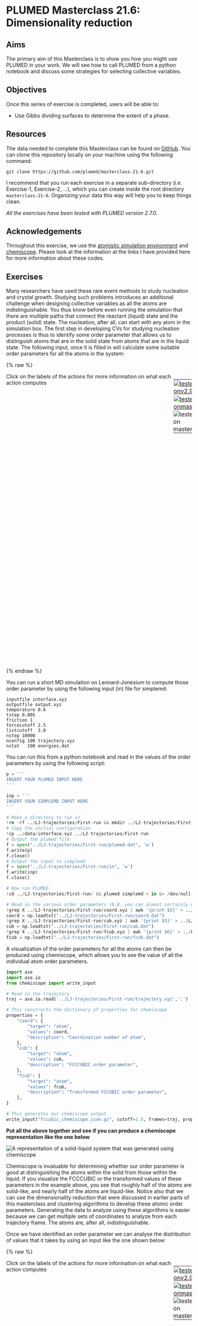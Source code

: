 # PLUMED Masterclass 21.6: Dimensionality reduction

## Aims

The primary aim of this Masterclass is to show you how you might use PLUMED in your work.
We will see how to call PLUMED from a python notebook and discuss some strategies for selecting
collective variables.

## Objectives

Once this series of exercise is completed, users will be able to:

- Use Gibbs dividing surfaces to determine the extent of a phase. 

## Resources

The data needed to complete this Masterclass can be found on [GitHub](https://github.com/plumed/masterclass-21-6).
You can clone this repository locally on your machine using the following command:

````
git clone https://github.com/plumed/masterclass-21-6.git
````

I recommend that you run each exercise in a separate sub-directory (i.e. Exercise-1, Exercise-2, ...), which you can create inside the root directory `masterclass-21-6`. Organizing your data this way will help you to keep things clean.

_All the exercises have been tested with PLUMED version 2.7.0._

## Acknowledgements

Throughout this exercise, we use the [atomistic simulation environment](https://wiki.fysik.dtu.dk/ase/)
and [chemiscope](https://chemiscope.org/).  Please look at the information at the links I have provided here
for more information about these codes.

## Exercises

Many researchers have used these rare event methods to study nucleation and crystal growth.  Studying such problems introduces an additional challenge when designing collective variables as all the
atoms are indistinguishable.  You thus know before even running the simulation that there are multiple paths that connect the reactant (liquid) state and the product (solid) state.  The nucleation, 
after all, can start with any atom in the simulation box.  The first step in developing CVs for studying nucleation processes is thus to identify some order parameter that allows us to distinguish atoms that 
are in the solid state from atoms that are in the liquid state.  The following input, once it is filled in will calculate some suitable order parameters for all the atoms in the system: 

{% raw %}
<div style="width: 100%; float:left">
<div style="width: 90%; float:left" id="value_details_work/plumed_ex10.dat"> Click on the labels of the actions for more information on what each action computes </div>
<div style="width: 10%; float:left"><table><tr><td style="padding:1px"><a href="work/plumed_ex10.dat.plumed.stderr"><img src="https://img.shields.io/badge/v2.9-failed-red.svg" alt="tested onv2.9" /></a></td></tr><tr><td style="padding:1px"><a href="work/plumed_ex10.dat.plumed_master.stderr"><img src="https://img.shields.io/badge/master-passing-green.svg" alt="tested onmaster" /></a></td></tr><tr><td style="padding:0px"><img class="toggler" src="https://img.shields.io/badge/master-incomplete-yellow.svg" alt="tested on master" onmouseup='toggleDisplay("work/plumed_ex10.dat")' onmousedown='toggleDisplay("work/plumed_ex10.dat")'/></td></tr>
</table></div></div>
<div id="work/plumed_ex10.dat_short">
<pre style="width=97%;">
<div class="tooltip" style="color:green">UNITS<div class="right">This command sets the internal units for the code. <a href="https://www.plumed.org/doc-master/user-doc/html/_u_n_i_t_s.html" style="color:green">More details</a><i></i></div></div> <div class="tooltip">NATURAL<div class="right"> use natural units<i></i></div></div>
<span style="display:none;" id="work/plumed_ex10.dat">The UNITS action with label <b></b> calculates something</span><b name="work/plumed_ex10.datcoord" onclick='showPath("work/plumed_ex10.dat","work/plumed_ex10.datcoord","work/plumed_ex10.datcoord","brown")'>coord</b>: <div class="tooltip" style="color:green">COORDINATIONNUMBER<div class="right">Calculate the coordination numbers of atoms so that you can then calculate functions of the distribution of <a href="https://www.plumed.org/doc-master/user-doc/html/_c_o_o_r_d_i_n_a_t_i_o_n_n_u_m_b_e_r.html" style="color:green">More details</a><i></i></div></div> <span style="background-color:yellow">__FILL__</span>=1-5184 <span style="background-color:yellow">__FILL__</span>={CUBIC <div class="tooltip">D_0<div class="right"> The d_0 parameter of the switching function<i></i></div></div>=1.2 D_MAX=1.5 
<span style="display:none;" id="work/plumed_ex10.datcoord">The COORDINATIONNUMBER action with label <b>coord</b> calculates the following quantities:<table  align="center" frame="void" width="95%" cellpadding="5%"><tr><td width="5%"><b> Quantity </b>  </td><td><b> Description </b> </td></tr><tr><td width="5%">coord.value</td><td>the coordination numbers of the specified atoms</td></tr></table></span><b name="work/plumed_ex10.datcub" onclick='showPath("work/plumed_ex10.dat","work/plumed_ex10.datcub","work/plumed_ex10.datcub","brown")'>cub</b>: <div class="tooltip" style="color:green">FCCUBIC<div class="right">Measure how similar the environment around atoms is to that found in a FCC structure. <a href="https://www.plumed.org/doc-master/user-doc/html/_f_c_c_u_b_i_c.html" style="color:green">More details</a><i></i></div></div> <span style="background-color:yellow">__FILL__</span>=1-5184 <span style="background-color:yellow">__FILL__</span>={CUBIC <div class="tooltip">D_0<div class="right"> The d_0 parameter of the switching function<i></i></div></div>=1.2 D_MAX=1.5 <div class="tooltip">ALPHA<div class="right"> The alpha parameter of the angular function that is used for FCCUBIC<i></i></div></div>=27
<span style="display:none;" id="work/plumed_ex10.datcub">The FCCUBIC action with label <b>cub</b> calculates the following quantities:<table  align="center" frame="void" width="95%" cellpadding="5%"><tr><td width="5%"><b> Quantity </b>  </td><td><b> Description </b> </td></tr><tr><td width="5%">cub.value</td><td>the symmetry function for each of the specified atoms</td></tr></table></span><b name="work/plumed_ex10.datfcub" onclick='showPath("work/plumed_ex10.dat","work/plumed_ex10.datfcub","work/plumed_ex10.datfcub","brown")'>fcub</b>: <div class="tooltip" style="color:green">MORE_THAN<div class="right">Use a switching function to determine how many of the input variables are more than a certain cutoff. <a href="https://www.plumed.org/doc-master/user-doc/html/_m_o_r_e__t_h_a_n.html" style="color:green">More details</a><i></i></div></div> <div class="tooltip">ARG<div class="right">the values input to this function<i></i></div></div>=<span style="background-color:yellow">__FILL__</span> <div class="tooltip">SWITCH<div class="right">This keyword is used if you want to employ an alternative to the continuous swiching function defined above<i></i></div></div>={SMAP R_0=0.45 D_0=0.0 A=8 B=8}
<span style="display:none;" id="work/plumed_ex10.datfcub">The MORE_THAN action with label <b>fcub</b> calculates the following quantities:<table  align="center" frame="void" width="95%" cellpadding="5%"><tr><td width="5%"><b> Quantity </b>  </td><td><b> Description </b> </td></tr><tr><td width="5%">fcub.value</td><td>a function that is one if the if the input is more than a threshold</td></tr></table></span><b name="work/plumed_ex10.datfcub_grp" onclick='showPath("work/plumed_ex10.dat","work/plumed_ex10.datfcub_grp","work/plumed_ex10.datfcub_grp","brown")'>fcub_grp</b>: <div class="tooltip" style="color:green">GROUP<div class="right">Define a group of atoms so that a particular list of atoms can be referenced with a single label in definitions of CVs or virtual atoms. <a href="https://www.plumed.org/doc-master/user-doc/html/_g_r_o_u_p.html" style="color:green">More details</a><i></i></div></div> <div class="tooltip">ATOMS<div class="right">the numerical indexes for the set of atoms in the group<i></i></div></div>=<b name="work/plumed_ex10.datcub">cub</b>
<span style="display:none;" id="work/plumed_ex10.datfcub_grp">The GROUP action with label <b>fcub_grp</b> calculates something</span><div class="tooltip" style="color:green">DUMPMULTICOLVAR<div class="right">Basically equivalent to DUMPATOMS <a href="https://www.plumed.org/doc-master/user-doc/html/_d_u_m_p_m_u_l_t_i_c_o_l_v_a_r.html" style="color:green">More details</a><i></i></div></div> <span style="background-color:yellow">__FILL__</span>=<b name="work/plumed_ex10.datcoord">coord</b> STRIDE=1000 <span style="background-color:yellow">__FILL__</span>=<b name="work/plumed_ex10.datcoord">coord.xyz</b>
<div class="tooltip" style="color:green">DUMPMULTICOLVAR<div class="right">Basically equivalent to DUMPATOMS <a href="https://www.plumed.org/doc-master/user-doc/html/_d_u_m_p_m_u_l_t_i_c_o_l_v_a_r.html" style="color:green">More details</a><i></i></div></div> <span style="background-color:yellow">__FILL__</span>=<b name="work/plumed_ex10.datcub">cub</b> STRIDE=1000 <span style="background-color:yellow">__FILL__</span>=<b name="work/plumed_ex10.datcub">cub.xyz</b> 
<div class="tooltip" style="color:green">DUMPMULTICOLVAR<div class="right">Basically equivalent to DUMPATOMS <a href="https://www.plumed.org/doc-master/user-doc/html/_d_u_m_p_m_u_l_t_i_c_o_l_v_a_r.html" style="color:green">More details</a><i></i></div></div> <span style="background-color:yellow">__FILL__</span>=<b name="work/plumed_ex10.datfcub">fcub</b> STRIDE=1000 <span style="background-color:yellow">__FILL__</span>=<b name="work/plumed_ex10.datfcub">fcub.xyz</b>
</pre></div>
<div style="display:none;" id="work/plumed_ex10.dat_long"><pre style="width=97%;">
<div class="tooltip" style="color:green">UNITS<div class="right">This command sets the internal units for the code. <a href="https://www.plumed.org/doc-master/user-doc/html/_u_n_i_t_s.html" style="color:green">More details</a><i></i></div></div> <div class="tooltip">NATURAL<div class="right"> use natural units<i></i></div></div>
<span style="display:none;" id="work/plumed_ex10.dat_sol">The UNITS action with label <b></b> calculates something</span><b name="work/plumed_ex10.dat_solcoord" onclick='showPath("work/plumed_ex10.dat","work/plumed_ex10.dat_solcoord","work/plumed_ex10.dat_solcoord","brown")'>coord</b>: <div class="tooltip" style="color:green">COORDINATIONNUMBER<div class="right">Calculate the coordination numbers of atoms so that you can then calculate functions of the distribution of <a href="https://www.plumed.org/doc-master/user-doc/html/_c_o_o_r_d_i_n_a_t_i_o_n_n_u_m_b_e_r.html" style="color:green">More details</a><i></i></div></div> <div class="tooltip">SPECIES<div class="right">this keyword is used for colvars such as coordination number<i></i></div></div>=1-5184 <div class="tooltip">SWITCH<div class="right">the switching function that it used in the construction of the contact matrix<i></i></div></div>={CUBIC D_0=1.2 D_MAX=1.5} 
<span style="display:none;" id="work/plumed_ex10.dat_solcoord">The COORDINATIONNUMBER action with label <b>coord</b> calculates the following quantities:<table  align="center" frame="void" width="95%" cellpadding="5%"><tr><td width="5%"><b> Quantity </b>  </td><td><b> Description </b> </td></tr><tr><td width="5%">coord.value</td><td>the coordination numbers of the specified atoms</td></tr></table></span><b name="work/plumed_ex10.dat_solcub" onclick='showPath("work/plumed_ex10.dat","work/plumed_ex10.dat_solcub","work/plumed_ex10.dat_solcub","brown")'>cub</b>: <div class="tooltip" style="color:green">FCCUBIC<div class="right">Measure how similar the environment around atoms is to that found in a FCC structure. <a href="https://www.plumed.org/doc-master/user-doc/html/_f_c_c_u_b_i_c.html" style="color:green">More details</a><i></i></div></div> <div class="tooltip">SPECIES<div class="right">this keyword is used for colvars such as coordination number<i></i></div></div>=1-5184 <div class="tooltip">SWITCH<div class="right">the switching function that it used in the construction of the contact matrix<i></i></div></div>={CUBIC D_0=1.2 D_MAX=1.5} <div class="tooltip">ALPHA<div class="right"> The alpha parameter of the angular function that is used for FCCUBIC<i></i></div></div>=27
<span style="display:none;" id="work/plumed_ex10.dat_solcub">The FCCUBIC action with label <b>cub</b> calculates the following quantities:<table  align="center" frame="void" width="95%" cellpadding="5%"><tr><td width="5%"><b> Quantity </b>  </td><td><b> Description </b> </td></tr><tr><td width="5%">cub.value</td><td>the symmetry function for each of the specified atoms</td></tr></table></span><b name="work/plumed_ex10.dat_solfcub" onclick='showPath("work/plumed_ex10.dat","work/plumed_ex10.dat_solfcub","work/plumed_ex10.dat_solfcub","brown")'>fcub</b>: <div class="tooltip" style="color:green">MORE_THAN<div class="right">Use a switching function to determine how many of the input variables are more than a certain cutoff. <a href="https://www.plumed.org/doc-master/user-doc/html/_m_o_r_e__t_h_a_n.html" style="color:green">More details</a><i></i></div></div> <div class="tooltip">ARG<div class="right">the values input to this function<i></i></div></div>=<b name="work/plumed_ex10.dat_solcub">cub</b> <div class="tooltip">SWITCH<div class="right">This keyword is used if you want to employ an alternative to the continuous swiching function defined above<i></i></div></div>={SMAP R_0=0.45 D_0=0.0 A=8 B=8}
<span style="display:none;" id="work/plumed_ex10.dat_solfcub">The MORE_THAN action with label <b>fcub</b> calculates the following quantities:<table  align="center" frame="void" width="95%" cellpadding="5%"><tr><td width="5%"><b> Quantity </b>  </td><td><b> Description </b> </td></tr><tr><td width="5%">fcub.value</td><td>a function that is one if the if the input is more than a threshold</td></tr></table></span><b name="work/plumed_ex10.dat_solfcub_grp" onclick='showPath("work/plumed_ex10.dat","work/plumed_ex10.dat_solfcub_grp","work/plumed_ex10.dat_solfcub_grp","brown")'>fcub_grp</b>: <div class="tooltip" style="color:green">GROUP<div class="right">Define a group of atoms so that a particular list of atoms can be referenced with a single label in definitions of CVs or virtual atoms. <a href="https://www.plumed.org/doc-master/user-doc/html/_g_r_o_u_p.html" style="color:green">More details</a><i></i></div></div> <div class="tooltip">ATOMS<div class="right">the numerical indexes for the set of atoms in the group<i></i></div></div>=<b name="work/plumed_ex10.dat_solcub">cub</b>
<span style="display:none;" id="work/plumed_ex10.dat_solfcub_grp">The GROUP action with label <b>fcub_grp</b> calculates something</span><div class="tooltip" style="color:green">DUMPMULTICOLVAR<div class="right">Basically equivalent to DUMPATOMS <a href="https://www.plumed.org/doc-master/user-doc/html/_d_u_m_p_m_u_l_t_i_c_o_l_v_a_r.html" style="color:green">More details</a><i></i></div></div> <div class="tooltip">DATA<div class="right">the vector you wish to transform<i></i></div></div>=<b name="work/plumed_ex10.dat_solcoord">coord</b> STRIDE=1000 <div class="tooltip">FILE<div class="right">the file that you would like to output the data to<i></i></div></div>=<b name="work/plumed_ex10.dat_solcoord">coord.xyz</b>
<div class="tooltip" style="color:green">DUMPMULTICOLVAR<div class="right">Basically equivalent to DUMPATOMS <a href="https://www.plumed.org/doc-master/user-doc/html/_d_u_m_p_m_u_l_t_i_c_o_l_v_a_r.html" style="color:green">More details</a><i></i></div></div> <div class="tooltip">DATA<div class="right">the vector you wish to transform<i></i></div></div>=<b name="work/plumed_ex10.dat_solcub">cub</b> STRIDE=1000 <div class="tooltip">FILE<div class="right">the file that you would like to output the data to<i></i></div></div>=<b name="work/plumed_ex10.dat_solcub">cub.xyz</b>
<div class="tooltip" style="color:green">DUMPMULTICOLVAR<div class="right">Basically equivalent to DUMPATOMS <a href="https://www.plumed.org/doc-master/user-doc/html/_d_u_m_p_m_u_l_t_i_c_o_l_v_a_r.html" style="color:green">More details</a><i></i></div></div> <div class="tooltip">DATA<div class="right">the vector you wish to transform<i></i></div></div>=<b name="work/plumed_ex10.dat_solfcub">fcub</b> STRIDE=1000 <div class="tooltip">FILE<div class="right">the file that you would like to output the data to<i></i></div></div>=<b name="work/plumed_ex10.dat_solfcub">fcub.xyz</b>
</pre></div>

 {% endraw %} 

You can run a short MD simulation on Lennard-Jonesium to compute those order parameter by using the following input (in) file for simplemd:

````
inputfile interface.xyz
outputfile output.xyz
temperature 0.6
tstep 0.005
friction 1
forcecutoff 2.5
listcutoff  3.0
nstep 10000
nconfig 100 trajectory.xyz
nstat   100 energies.dat
````

You can run this from a python notebook and read in the values of the order parameters by using the following script: 

```python
p = '''
INSERT YOUR PLUMED INPUT HERE
'''

inp = '''
INSERT YOUR SIMPLEMD INPUT HERE
'''

# Make a directory to run in 
!rm -rf ../LJ-trajectories/First-run && mkdir ../LJ-trajectories/First-run
# Copy the initial configuration
!cp ../data/interface.xyz ../LJ-trajectories/First-run
# Output the plumed file
f = open("../LJ-trajectories/First-run/plumed.dat", 'w')
f.write(p)
f.close()
# Output the input to simplemd
f = open("../LJ-trajectories/First-run/in", 'w')
f.write(inp)
f.close()

# Now run PLUMED
!cd ../LJ-trajectories/First-run/ && plumed simplemd < in &> /dev/null

# Read in the various order parameters (N.B. you can almost certainly write better python here)
!grep X ../LJ-trajectories/First-run/coord.xyz | awk '{print $5}' > ../LJ-trajectories/First-run/coord.dat
coord = np.loadtxt("../LJ-trajectories/First-run/coord.dat")
!grep X ../LJ-trajectories/First-run/cub.xyz | awk '{print $5}' > ../LJ-trajectories/First-run/cub.dat
cub = np.loadtxt("../LJ-trajectories/First-run/cub.dat")
!grep X ../LJ-trajectories/First-run/fcub.xyz | awk '{print $6}' > ../LJ-trajectories/First-run/fcub.dat
fcub = np.loadtxt("../LJ-trajectories/First-run/fcub.dat")
```

A visualization of the order parameters for all the atoms can then be produced using chemiscope, which allows you to see the value of all the individual atom order parameters.  

```python
import ase
import ase.io
from chemiscope import write_input

# Read in the trajectory
traj = ase.io.read('../LJ-trajectories/First-run/trajectory.xyz',':')

# This constructs the dictionary of properties for chemiscope
properties = {
    "coord": {
        "target": "atom",
        "values": coord,
        "description": "Coordination number of atom",
    },
    "cub": {
        "target": "atom",
        "values": cub,
        "description": "FCCCUBIC order parameter",
    },
    "fcub": {
        "target": "atom",
        "values": fcub,
        "description": "Transformed FCCUBIC order parameter",
    },
}

# This generates our chemiscope output
write_input("fccubic_chemiscope.json.gz", cutoff=1.5, frames=traj, properties=properties )
```

__Put all the above together and see if you can produce a chemiscope representation like the one below__

![A representation of a solid-liquid system that was generated using chemiscope](figures/masterclass-21-lj-chemiscope.png)

Chemiscope is invaluable for determining whether our order parameter is good at distinguishing the atoms within the solid from those within the liquid.   If you visualize the FCCCUBIC or the transformed values of these parameters in the example above, you see that roughly half of the atoms are solid-like, and nearly half of the atoms are liquid-like.  Notice also that we can use the dimensionality reduction that were discussed in earlier parts of this masterclass
and clustering algorithms to develop these atomic order parameters.  Generating the data to analyze using these algorithms is easier because we can get multiple sets of coordinates to analyze from each trajectory frame.  The atoms are, 
after all, indistinguishable.

Once we have identified an order parameter we can analyse the distribution of values that it takes by using an input like the one shown below:

{% raw %}
<div style="width: 100%; float:left">
<div style="width: 90%; float:left" id="value_details_work/plumed_ex11.dat"> Click on the labels of the actions for more information on what each action computes </div>
<div style="width: 10%; float:left"><table><tr><td style="padding:1px"><a href="work/plumed_ex11.dat.plumed.stderr"><img src="https://img.shields.io/badge/v2.9-failed-red.svg" alt="tested onv2.9" /></a></td></tr><tr><td style="padding:1px"><a href="work/plumed_ex11.dat.plumed_master.stderr"><img src="https://img.shields.io/badge/master-failed-red.svg" alt="tested onmaster" /></a></td></tr><tr><td style="padding:0px"><img class="toggler" src="https://img.shields.io/badge/master-incomplete-yellow.svg" alt="tested on master" onmouseup='toggleDisplay("work/plumed_ex11.dat")' onmousedown='toggleDisplay("work/plumed_ex11.dat")'/></td></tr>
</table></div></div>
<div id="work/plumed_ex11.dat_short">
<pre style="width=97%;">
<div class="tooltip" style="color:green">UNITS<div class="right">This command sets the internal units for the code. <a href="https://www.plumed.org/doc-master/user-doc/html/_u_n_i_t_s.html" style="color:green">More details</a><i></i></div></div> <div class="tooltip">NATURAL<div class="right"> use natural units<i></i></div></div>
<span style="display:none;" id="work/plumed_ex11.dat">The UNITS action with label <b></b> calculates something</span><b name="work/plumed_ex11.datcoord" onclick='showPath("work/plumed_ex11.dat","work/plumed_ex11.datcoord","work/plumed_ex11.datcoord","brown")'>coord</b>: <div class="tooltip" style="color:green">COORDINATIONNUMBER<div class="right">Calculate the coordination numbers of atoms so that you can then calculate functions of the distribution of <a href="https://www.plumed.org/doc-master/user-doc/html/_c_o_o_r_d_i_n_a_t_i_o_n_n_u_m_b_e_r.html" style="color:green">More details</a><i></i></div></div> <span style="background-color:yellow">__FILL__</span>=1-5184 <span style="background-color:yellow">__FILL__</span>={CUBIC <div class="tooltip">D_0<div class="right"> The d_0 parameter of the switching function<i></i></div></div>=1.2 D_MAX=1.5 
<span style="display:none;" id="work/plumed_ex11.datcoord">The COORDINATIONNUMBER action with label <b>coord</b> calculates the following quantities:<table  align="center" frame="void" width="95%" cellpadding="5%"><tr><td width="5%"><b> Quantity </b>  </td><td><b> Description </b> </td></tr><tr><td width="5%">coord.value</td><td>the coordination numbers of the specified atoms</td></tr></table></span><b name="work/plumed_ex11.datcub" onclick='showPath("work/plumed_ex11.dat","work/plumed_ex11.datcub","work/plumed_ex11.datcub","brown")'>cub</b>: <div class="tooltip" style="color:green">FCCUBIC<div class="right">Measure how similar the environment around atoms is to that found in a FCC structure. <a href="https://www.plumed.org/doc-master/user-doc/html/_f_c_c_u_b_i_c.html" style="color:green">More details</a><i></i></div></div> <span style="background-color:yellow">__FILL__</span>=1-5184 <span style="background-color:yellow">__FILL__</span>={CUBIC <div class="tooltip">D_0<div class="right"> The d_0 parameter of the switching function<i></i></div></div>=1.2 D_MAX=1.5 <div class="tooltip">ALPHA<div class="right"> The alpha parameter of the angular function that is used for FCCUBIC<i></i></div></div>=27
<span style="display:none;" id="work/plumed_ex11.datcub">The FCCUBIC action with label <b>cub</b> calculates the following quantities:<table  align="center" frame="void" width="95%" cellpadding="5%"><tr><td width="5%"><b> Quantity </b>  </td><td><b> Description </b> </td></tr><tr><td width="5%">cub.value</td><td>the symmetry function for each of the specified atoms</td></tr></table></span><b name="work/plumed_ex11.datfcub" onclick='showPath("work/plumed_ex11.dat","work/plumed_ex11.datfcub","work/plumed_ex11.datfcub","brown")'>fcub</b>: <div class="tooltip" style="color:green">MORE_THAN<div class="right">Use a switching function to determine how many of the input variables are more than a certain cutoff. <a href="https://www.plumed.org/doc-master/user-doc/html/_m_o_r_e__t_h_a_n.html" style="color:green">More details</a><i></i></div></div> <div class="tooltip">ARG<div class="right">the values input to this function<i></i></div></div>=<span style="background-color:yellow">__FILL__</span> <div class="tooltip">SWITCH<div class="right">This keyword is used if you want to employ an alternative to the continuous swiching function defined above<i></i></div></div>={SMAP R_0=0.45 D_0=0.0 A=8 B=8}
<span style="display:none;" id="work/plumed_ex11.datfcub">The MORE_THAN action with label <b>fcub</b> calculates the following quantities:<table  align="center" frame="void" width="95%" cellpadding="5%"><tr><td width="5%"><b> Quantity </b>  </td><td><b> Description </b> </td></tr><tr><td width="5%">fcub.value</td><td>a function that is one if the if the input is more than a threshold</td></tr></table></span><b name="work/plumed_ex11.datfcub_grp" onclick='showPath("work/plumed_ex11.dat","work/plumed_ex11.datfcub_grp","work/plumed_ex11.datfcub_grp","brown")'>fcub_grp</b>: <div class="tooltip" style="color:green">GROUP<div class="right">Define a group of atoms so that a particular list of atoms can be referenced with a single label in definitions of CVs or virtual atoms. <a href="https://www.plumed.org/doc-master/user-doc/html/_g_r_o_u_p.html" style="color:green">More details</a><i></i></div></div> <div class="tooltip">ATOMS<div class="right">the numerical indexes for the set of atoms in the group<i></i></div></div>=<b name="work/plumed_ex11.datcub">cub</b>
<span style="display:none;" id="work/plumed_ex11.datfcub_grp">The GROUP action with label <b>fcub_grp</b> calculates something</span><b name="work/plumed_ex11.datcoord_histo" onclick='showPath("work/plumed_ex11.dat","work/plumed_ex11.datcoord_histo","work/plumed_ex11.datcoord_histo","brown")'>coord_histo</b>: <div class="tooltip" style="color:green">HISTOGRAM<div class="right">Accumulate the average probability density along a few CVs from a trajectory. <a href="https://www.plumed.org/doc-master/user-doc/html/_h_i_s_t_o_g_r_a_m.html" style="color:green">More details</a><i></i></div></div> <span style="background-color:yellow">__FILL__</span>=<b name="work/plumed_ex11.datcoord">coord</b> <div class="tooltip">STRIDE<div class="right"> the frequency with which to store data for averaging<i></i></div></div>=10 <span style="background-color:yellow">__FILL__</span>=2 <div class="tooltip">GRID_MAX<div class="right"> the upper bounds for the grid<i></i></div></div>=15 <span style="background-color:yellow">__FILL__</span>=100 <span style="background-color:yellow">__FILL__</span>=DISCRETE
<span style="display:none;" id="work/plumed_ex11.datcoord_histo">The HISTOGRAM action with label <b>coord_histo</b> calculates the following quantities:<table  align="center" frame="void" width="95%" cellpadding="5%"><tr><td width="5%"><b> Quantity </b>  </td><td><b> Description </b> </td></tr><tr><td width="5%">coord_histo.value</td><td>the estimate of the histogram as a function of the argument that was obtained</td></tr></table></span><b name="work/plumed_ex11.datcub_histo" onclick='showPath("work/plumed_ex11.dat","work/plumed_ex11.datcub_histo","work/plumed_ex11.datcub_histo","brown")'>cub_histo</b>: <div class="tooltip" style="color:green">HISTOGRAM<div class="right">Accumulate the average probability density along a few CVs from a trajectory. <a href="https://www.plumed.org/doc-master/user-doc/html/_h_i_s_t_o_g_r_a_m.html" style="color:green">More details</a><i></i></div></div> <span style="background-color:yellow">__FILL__</span>=<b name="work/plumed_ex11.datcub">cub</b> <div class="tooltip">STRIDE<div class="right"> the frequency with which to store data for averaging<i></i></div></div>=10 <div class="tooltip">GRID_MIN<div class="right"> the lower bounds for the grid<i></i></div></div>=-1 <span style="background-color:yellow">__FILL__</span>=1 <span style="background-color:yellow">__FILL__</span>=100 <span style="background-color:yellow">__FILL__</span>=DISCRETE
<span style="display:none;" id="work/plumed_ex11.datcub_histo">The HISTOGRAM action with label <b>cub_histo</b> calculates the following quantities:<table  align="center" frame="void" width="95%" cellpadding="5%"><tr><td width="5%"><b> Quantity </b>  </td><td><b> Description </b> </td></tr><tr><td width="5%">cub_histo.value</td><td>the estimate of the histogram as a function of the argument that was obtained</td></tr></table></span><b name="work/plumed_ex11.datfcub_histo" onclick='showPath("work/plumed_ex11.dat","work/plumed_ex11.datfcub_histo","work/plumed_ex11.datfcub_histo","brown")'>fcub_histo</b>: <div class="tooltip" style="color:green">HISTOGRAM<div class="right">Accumulate the average probability density along a few CVs from a trajectory. <a href="https://www.plumed.org/doc-master/user-doc/html/_h_i_s_t_o_g_r_a_m.html" style="color:green">More details</a><i></i></div></div> <span style="background-color:yellow">__FILL__</span>=<b name="work/plumed_ex11.datfcub">fcub</b> <div class="tooltip">STRIDE<div class="right"> the frequency with which to store data for averaging<i></i></div></div>=10 <span style="background-color:yellow">__FILL__</span>=0 <div class="tooltip">GRID_MAX<div class="right"> the upper bounds for the grid<i></i></div></div>=1 <span style="background-color:yellow">__FILL__</span>=100 <span style="background-color:yellow">__FILL__</span>=DISCRETE
<span style="display:none;" id="work/plumed_ex11.datfcub_histo">The HISTOGRAM action with label <b>fcub_histo</b> calculates the following quantities:<table  align="center" frame="void" width="95%" cellpadding="5%"><tr><td width="5%"><b> Quantity </b>  </td><td><b> Description </b> </td></tr><tr><td width="5%">fcub_histo.value</td><td>the estimate of the histogram as a function of the argument that was obtained</td></tr></table></span><div class="tooltip" style="color:green">DUMPGRID<div class="right">Output the function on the grid to a file with the PLUMED grid format. <a href="https://www.plumed.org/doc-master/user-doc/html/_d_u_m_p_g_r_i_d.html" style="color:green">More details</a><i></i></div></div> <span style="background-color:yellow">__FILL__</span>=<b name="work/plumed_ex11.datcoord_histo">coord_histo</b> <div class="tooltip">FILE<div class="right"> the file on which to write the grid<i></i></div></div>=<b name="work/plumed_ex11.datcoord_histo">coord_histo.dat</b>
<div class="tooltip" style="color:green">DUMPGRID<div class="right">Output the function on the grid to a file with the PLUMED grid format. <a href="https://www.plumed.org/doc-master/user-doc/html/_d_u_m_p_g_r_i_d.html" style="color:green">More details</a><i></i></div></div> <span style="background-color:yellow">__FILL__</span>=<b name="work/plumed_ex11.datcub_histo">cub_histo</b> <div class="tooltip">FILE<div class="right"> the file on which to write the grid<i></i></div></div>=<b name="work/plumed_ex11.datcub_histo">cub_histo.dat</b>
<div class="tooltip" style="color:green">DUMPGRID<div class="right">Output the function on the grid to a file with the PLUMED grid format. <a href="https://www.plumed.org/doc-master/user-doc/html/_d_u_m_p_g_r_i_d.html" style="color:green">More details</a><i></i></div></div> <span style="background-color:yellow">__FILL__</span>=<b name="work/plumed_ex11.datfcub_histo">fcub_histo</b> <div class="tooltip">FILE<div class="right"> the file on which to write the grid<i></i></div></div>=<b name="work/plumed_ex11.datfcub_histo">fcub_histo.dat</b>
</pre></div>
<div style="display:none;" id="work/plumed_ex11.dat_long"><pre style="width=97%;">
<div class="tooltip" style="color:green">UNITS<div class="right">This command sets the internal units for the code. <a href="https://www.plumed.org/doc-master/user-doc/html/_u_n_i_t_s.html" style="color:green">More details</a><i></i></div></div> <div class="tooltip">NATURAL<div class="right"> use natural units<i></i></div></div>
<span style="display:none;" id="work/plumed_ex11.dat_sol">The UNITS action with label <b></b> calculates something</span><b name="work/plumed_ex11.dat_solcoord" onclick='showPath("work/plumed_ex11.dat","work/plumed_ex11.dat_solcoord","work/plumed_ex11.dat_solcoord","brown")'>coord</b>: <div class="tooltip" style="color:green">COORDINATIONNUMBER<div class="right">Calculate the coordination numbers of atoms so that you can then calculate functions of the distribution of <a href="https://www.plumed.org/doc-master/user-doc/html/_c_o_o_r_d_i_n_a_t_i_o_n_n_u_m_b_e_r.html" style="color:green">More details</a><i></i></div></div> <div class="tooltip">SPECIES<div class="right">this keyword is used for colvars such as coordination number<i></i></div></div>=1-5184 <div class="tooltip">SWITCH<div class="right">the switching function that it used in the construction of the contact matrix<i></i></div></div>={CUBIC D_0=1.2 D_MAX=1.5} 
<span style="display:none;" id="work/plumed_ex11.dat_solcoord">The COORDINATIONNUMBER action with label <b>coord</b> calculates the following quantities:<table  align="center" frame="void" width="95%" cellpadding="5%"><tr><td width="5%"><b> Quantity </b>  </td><td><b> Description </b> </td></tr><tr><td width="5%">coord.value</td><td>the coordination numbers of the specified atoms</td></tr></table></span><b name="work/plumed_ex11.dat_solcub" onclick='showPath("work/plumed_ex11.dat","work/plumed_ex11.dat_solcub","work/plumed_ex11.dat_solcub","brown")'>cub</b>: <div class="tooltip" style="color:green">FCCUBIC<div class="right">Measure how similar the environment around atoms is to that found in a FCC structure. <a href="https://www.plumed.org/doc-master/user-doc/html/_f_c_c_u_b_i_c.html" style="color:green">More details</a><i></i></div></div> <div class="tooltip">SPECIES<div class="right">this keyword is used for colvars such as coordination number<i></i></div></div>=1-5184 <div class="tooltip">SWITCH<div class="right">the switching function that it used in the construction of the contact matrix<i></i></div></div>={CUBIC D_0=1.2 D_MAX=1.5} <div class="tooltip">ALPHA<div class="right"> The alpha parameter of the angular function that is used for FCCUBIC<i></i></div></div>=27
<span style="display:none;" id="work/plumed_ex11.dat_solcub">The FCCUBIC action with label <b>cub</b> calculates the following quantities:<table  align="center" frame="void" width="95%" cellpadding="5%"><tr><td width="5%"><b> Quantity </b>  </td><td><b> Description </b> </td></tr><tr><td width="5%">cub.value</td><td>the symmetry function for each of the specified atoms</td></tr></table></span><b name="work/plumed_ex11.dat_solfcub" onclick='showPath("work/plumed_ex11.dat","work/plumed_ex11.dat_solfcub","work/plumed_ex11.dat_solfcub","brown")'>fcub</b>: <div class="tooltip" style="color:green">MORE_THAN<div class="right">Use a switching function to determine how many of the input variables are more than a certain cutoff. <a href="https://www.plumed.org/doc-master/user-doc/html/_m_o_r_e__t_h_a_n.html" style="color:green">More details</a><i></i></div></div> <div class="tooltip">ARG<div class="right">the values input to this function<i></i></div></div>=<b name="work/plumed_ex11.dat_solcub">cub</b> <div class="tooltip">SWITCH<div class="right">This keyword is used if you want to employ an alternative to the continuous swiching function defined above<i></i></div></div>={SMAP R_0=0.45 D_0=0.0 A=8 B=8}
<span style="display:none;" id="work/plumed_ex11.dat_solfcub">The MORE_THAN action with label <b>fcub</b> calculates the following quantities:<table  align="center" frame="void" width="95%" cellpadding="5%"><tr><td width="5%"><b> Quantity </b>  </td><td><b> Description </b> </td></tr><tr><td width="5%">fcub.value</td><td>a function that is one if the if the input is more than a threshold</td></tr></table></span><b name="work/plumed_ex11.dat_solfcub_grp" onclick='showPath("work/plumed_ex11.dat","work/plumed_ex11.dat_solfcub_grp","work/plumed_ex11.dat_solfcub_grp","brown")'>fcub_grp</b>: <div class="tooltip" style="color:green">GROUP<div class="right">Define a group of atoms so that a particular list of atoms can be referenced with a single label in definitions of CVs or virtual atoms. <a href="https://www.plumed.org/doc-master/user-doc/html/_g_r_o_u_p.html" style="color:green">More details</a><i></i></div></div> <div class="tooltip">ATOMS<div class="right">the numerical indexes for the set of atoms in the group<i></i></div></div>=<b name="work/plumed_ex11.dat_solcub">cub</b>
<span style="display:none;" id="work/plumed_ex11.dat_solfcub_grp">The GROUP action with label <b>fcub_grp</b> calculates something</span><b name="work/plumed_ex11.dat_solcoord_histo" onclick='showPath("work/plumed_ex11.dat","work/plumed_ex11.dat_solcoord_histo","work/plumed_ex11.dat_solcoord_histo","brown")'>coord_histo</b>: <div class="tooltip" style="color:green">HISTOGRAM<div class="right">Accumulate the average probability density along a few CVs from a trajectory. <a href="https://www.plumed.org/doc-master/user-doc/html/_h_i_s_t_o_g_r_a_m.html" style="color:green">More details</a><i></i></div></div> <div class="tooltip">DATA<div class="right">an alternative to the ARG keyword<i></i></div></div>=<b name="work/plumed_ex11.dat_solcoord">coord</b> <div class="tooltip">STRIDE<div class="right"> the frequency with which to store data for averaging<i></i></div></div>=10 <div class="tooltip">GRID_MIN<div class="right"> the lower bounds for the grid<i></i></div></div>=2 <div class="tooltip">GRID_MAX<div class="right"> the upper bounds for the grid<i></i></div></div>=15 <div class="tooltip">GRID_BIN<div class="right">the number of bins for the grid<i></i></div></div>=100 <div class="tooltip">KERNEL<div class="right"> the kernel function you are using<i></i></div></div>=DISCRETE
<span style="display:none;" id="work/plumed_ex11.dat_solcoord_histo">The HISTOGRAM action with label <b>coord_histo</b> calculates the following quantities:<table  align="center" frame="void" width="95%" cellpadding="5%"><tr><td width="5%"><b> Quantity </b>  </td><td><b> Description </b> </td></tr><tr><td width="5%">coord_histo.value</td><td>the estimate of the histogram as a function of the argument that was obtained</td></tr></table></span><b name="work/plumed_ex11.dat_solcub_histo" onclick='showPath("work/plumed_ex11.dat","work/plumed_ex11.dat_solcub_histo","work/plumed_ex11.dat_solcub_histo","brown")'>cub_histo</b>: <div class="tooltip" style="color:green">HISTOGRAM<div class="right">Accumulate the average probability density along a few CVs from a trajectory. <a href="https://www.plumed.org/doc-master/user-doc/html/_h_i_s_t_o_g_r_a_m.html" style="color:green">More details</a><i></i></div></div> <div class="tooltip">DATA<div class="right">an alternative to the ARG keyword<i></i></div></div>=<b name="work/plumed_ex11.dat_solcub">cub</b> <div class="tooltip">STRIDE<div class="right"> the frequency with which to store data for averaging<i></i></div></div>=10 <div class="tooltip">GRID_MIN<div class="right"> the lower bounds for the grid<i></i></div></div>=-1 <div class="tooltip">GRID_MAX<div class="right"> the upper bounds for the grid<i></i></div></div>=1 <div class="tooltip">GRID_BIN<div class="right">the number of bins for the grid<i></i></div></div>=100 <div class="tooltip">KERNEL<div class="right"> the kernel function you are using<i></i></div></div>=DISCRETE
<span style="display:none;" id="work/plumed_ex11.dat_solcub_histo">The HISTOGRAM action with label <b>cub_histo</b> calculates the following quantities:<table  align="center" frame="void" width="95%" cellpadding="5%"><tr><td width="5%"><b> Quantity </b>  </td><td><b> Description </b> </td></tr><tr><td width="5%">cub_histo.value</td><td>the estimate of the histogram as a function of the argument that was obtained</td></tr></table></span><b name="work/plumed_ex11.dat_solfcub_histo" onclick='showPath("work/plumed_ex11.dat","work/plumed_ex11.dat_solfcub_histo","work/plumed_ex11.dat_solfcub_histo","brown")'>fcub_histo</b>: <div class="tooltip" style="color:green">HISTOGRAM<div class="right">Accumulate the average probability density along a few CVs from a trajectory. <a href="https://www.plumed.org/doc-master/user-doc/html/_h_i_s_t_o_g_r_a_m.html" style="color:green">More details</a><i></i></div></div> <div class="tooltip">DATA<div class="right">an alternative to the ARG keyword<i></i></div></div>=<b name="work/plumed_ex11.dat_solfcub">fcub</b> <div class="tooltip">STRIDE<div class="right"> the frequency with which to store data for averaging<i></i></div></div>=10 <div class="tooltip">GRID_MIN<div class="right"> the lower bounds for the grid<i></i></div></div>=0 <div class="tooltip">GRID_MAX<div class="right"> the upper bounds for the grid<i></i></div></div>=1 <div class="tooltip">GRID_BIN<div class="right">the number of bins for the grid<i></i></div></div>=100 <div class="tooltip">KERNEL<div class="right"> the kernel function you are using<i></i></div></div>=DISCRETE
<span style="display:none;" id="work/plumed_ex11.dat_solfcub_histo">The HISTOGRAM action with label <b>fcub_histo</b> calculates the following quantities:<table  align="center" frame="void" width="95%" cellpadding="5%"><tr><td width="5%"><b> Quantity </b>  </td><td><b> Description </b> </td></tr><tr><td width="5%">fcub_histo.value</td><td>the estimate of the histogram as a function of the argument that was obtained</td></tr></table></span><div class="tooltip" style="color:green">DUMPGRID<div class="right">Output the function on the grid to a file with the PLUMED grid format. <a href="https://www.plumed.org/doc-master/user-doc/html/_d_u_m_p_g_r_i_d.html" style="color:green">More details</a><i></i></div></div> <div class="tooltip">GRID<div class="right">the grid you would like to print (can also use ARG for specifying what is being printed)<i></i></div></div>=<b name="work/plumed_ex11.dat_solcoord_histo">coord_histo</b> <div class="tooltip">FILE<div class="right"> the file on which to write the grid<i></i></div></div>=<b name="work/plumed_ex11.dat_solcoord_histo">coord_histo.dat</b>
<div class="tooltip" style="color:green">DUMPGRID<div class="right">Output the function on the grid to a file with the PLUMED grid format. <a href="https://www.plumed.org/doc-master/user-doc/html/_d_u_m_p_g_r_i_d.html" style="color:green">More details</a><i></i></div></div> <div class="tooltip">GRID<div class="right">the grid you would like to print (can also use ARG for specifying what is being printed)<i></i></div></div>=<b name="work/plumed_ex11.dat_solcub_histo">cub_histo</b> <div class="tooltip">FILE<div class="right"> the file on which to write the grid<i></i></div></div>=<b name="work/plumed_ex11.dat_solcub_histo">cub_histo.dat</b>
<div class="tooltip" style="color:green">DUMPGRID<div class="right">Output the function on the grid to a file with the PLUMED grid format. <a href="https://www.plumed.org/doc-master/user-doc/html/_d_u_m_p_g_r_i_d.html" style="color:green">More details</a><i></i></div></div> <div class="tooltip">GRID<div class="right">the grid you would like to print (can also use ARG for specifying what is being printed)<i></i></div></div>=<b name="work/plumed_ex11.dat_solfcub_histo">fcub_histo</b> <div class="tooltip">FILE<div class="right"> the file on which to write the grid<i></i></div></div>=<b name="work/plumed_ex11.dat_solfcub_histo">fcub_histo.dat</b>
</pre></div>

 {% endraw %} 

The resulting distributions of order parameter values should look like this:

![The distributions of the various order parameters in a simulation of the solid-liquid system.](figures/masterclass-21-6-order-params.png)

__Try to use the information above to reproduce this plot.__ Notice that the distribution of order parameters for the FCC Cubic order parameters is bimodal.  There is a peak corresponding to the value that this quantity takes in the box's liquid part. The second peak then corresponds to the value that the quantity takes in the box's solid part.  The same cannot be said for the coordination number by contrast.  Notice, last of all, that by transforming the values above
we have an order parameter that is one for atoms that are within the solid and zero otherwise. 

It is tempting to argue that the number of solid particles is equal to the number of atoms that have an order parameter that is greater than some threshold.  A better way to calculate the number of solid
particles, however, is to proceed as follows:

- Run simulations of the solid and liquid under the same thermodynamic conditions.
- Calculate the average values per atom value of the order parameter in these simulations of the solid $\phi_s$ and liquid $\phi_l$.
- Calculate the number of solid $n_l$ and liquid atoms $n_l$ by solving the following pair of simultaneous equations $N=n_s + n_l$ and $\Phi = n_s \phi_s + n_l \phi_l$, where $N$ is the total number of atoms. $\Phi$, meanwhile, is given by:

$$
\Phi = \sum_{i=1}^N \phi_i
$$

The sum runs over all the atoms and where $\phi_i$ is the order parameter for the $i$th atom in the system.

This procedure works because $\Phi$ is an extensive quantity and is thus additive.  If we have a system that contains a aolid liquid interface we can express the value of any extensive quantity, $\Psi$ using:

$$
\Psi = n_s \psi_s + n_l \psi_l + \psi_i
$$

where $\psi_s$ and $\psi_l$ is the average value per atom value of the quantity $\psi$ in the solid and liquid phases.  $\psi_i$, meanwhile, is the so-called surface excess term which measures the contribution that the presence of the interface makes to the value of $\Psi$.  When we find $n_s$ by solving the simultaneous equations above, we assume that this excess term is zero.

__To complete this exercise, you should run simulations of the solid, liquid and interface.  You should use the ensemble average of the order parameter for your solid and liquid simulations to make a graph like the one below that shows the number of atoms of solid as a function of time for the system that contains the interface__.  The number of solid atoms has been determined by solving the simultaneous equations using the theory above.  Notice that there are input configurations for the solid, liquid and interface systems in the data directory of the GitHub repository.  The solid configuration is in `solid.xyz`. The liquid is in `liquid.xyz`, and the interface is in `interface.xyz`.  The final result you get will look something like this:

![The number of solid atoms calculated by assuming a zero excess term for the sum of coordination numbers (black), the sum of fcc order parameters (red) and the sum of transformed fcc order parameters (green)](figures/masterclass-21-6-solid-liquid.png)

Notice that the green line is the least noisy of these curves.  The reason the line is less noisy is connected to the fact that you have the clearest delineation between solid and liquid atoms when you use this order parameter.

NB. We are running at constant volume because we are keeping things simple and using simplemd.  If you are studying nucleation using these techniques, you should run at constant pressure. 
